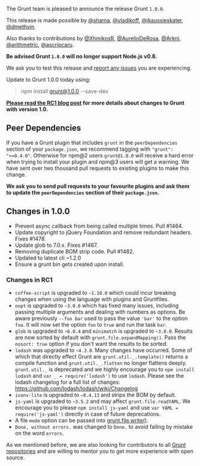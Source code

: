 The Grunt team is pleased to announce the release Grunt `1.0.0`.

This release is made possible by [@shama](https://github.com/shama), [@vladikoff](https://github.com/vladikoff), [@jkaussieskater](https://github.com/jkaussieskater), [@dmethvin](https://github.com/dmethvin).

Also thanks to contributions by [@XhmikosR](https://github.com/XhmikosR), [@AurelioDeRosa](https://github.com/AurelioDeRosa), [@Arkni](https://github.com/Arkni), [@arithmetric](https://github.com/arithmetric), [@ascripcaru](https://github.com/ascripcaru).

**Be advised Grunt `1.0.0` will no longer support Node.js v0.8.**

We ask you to test this release and [report any issues](https://github.com/gruntjs/grunt/issues) you are experiencing.

Update to Grunt 1.0.0 today using:

> npm install grunt@1.0.0 --save-dev

**[Please read the RC1 blog post](http://gruntjs.com/blog/2016-02-11-grunt-1.0.0-rc1-released) for more details about changes to Grunt with version 1.0.**

## Peer Dependencies
If you have a Grunt plugin that includes `grunt` in the `peerDependencies` section of your `package.json`, we recommend tagging with `"grunt": ">=0.4.0"`.
Otherwise for npm@2 users `grunt@1.0.0` will receive a hard error when trying to install your plugin and npm@3 users will get a warning.
We have sent over two thousand pull requests to existing plugins to make this change.

**We ask you to send pull requests to your favourite plugins and ask them to update the `peerDependencies` section of their `package.json`.**

## Changes in 1.0.0

- Prevent async callback from being called multiple times. Pull #1464.
- Update copyright to jQuery Foundation and remove redundant headers. Fixes #1478.
- Update glob to 7.0.x. Fixes #1467.
- Removing duplicate BOM strip code. Pull #1482.
- Updated to latest cli ~1.2.0
- Ensure a grunt bin gets created upon install.

### Changes in RC1

* `coffee-script` is upgraded to `~1.10.0` which could incur breaking changes
  when using the language with plugins and Gruntfiles.
* `nopt` is upgraded to `~3.0.6` which has fixed many issues, including passing
  multiple arguments and dealing with numbers as options. Be aware previously
  `--foo bar` used to pass the value `'bar'` to the option `foo`. It will now
  set the option `foo` to `true` and run the task `bar`.
* `glob` is upgraded to `~6.0.4` and `minimatch` is upgraded to `~3.0.0`. Results
  are now sorted by default with `grunt.file.expandMapping()`. Pass the
  `nosort: true` option if you don't want the results to be sorted.
* `lodash` was upgraded to `~4.3.0`. Many changes have occurred. Some of which
  that directly effect Grunt are `grunt.util._.template()` returns a compile
  function and `grunt.util._.flatten` no longer flattens deeply.
  `grunt.util._` is deprecated and we highly encourage you to
  `npm install lodash` and `var _ = require('lodash')` to use `lodash`.
  Please see the lodash changelog for a full list of changes: https://github.com/lodash/lodash/wiki/Changelog
* `iconv-lite` is upgraded to `~0.4.13` and strips the BOM by default.
* `js-yaml` is upgraded to `~3.5.2` and may affect `grunt.file.readYAML`.
  We encourage you to please `npm install js-yaml` and use
  `var YAML = require('js-yaml')` directly in case of future deprecations.
* A file `mode` option can be passed into
  [grunt.file.write()](http://gruntjs.com/api/grunt.file#grunt.file.write).
* `Done, without errors.` was changed to `Done.` to avoid failing by mistake on the word `errors`.

As we mentioned before, we are also looking for contributors to all [Grunt repositories](https://github.com/gruntjs/) and are willing to mentor you to get more experience with open source.

